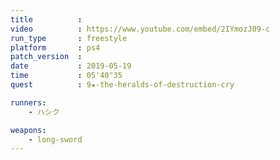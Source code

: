 ```yaml
---
title          :
video          : https://www.youtube.com/embed/2IYmozJ09-c
run_type       : freestyle
platform       : ps4
patch_version  : 
date           : 2019-05-19
time           : 05'40"35
quest          : 9★-the-heralds-of-destruction-cry

runners:
    - ハシク

weapons:
    - long-sword
---
```

